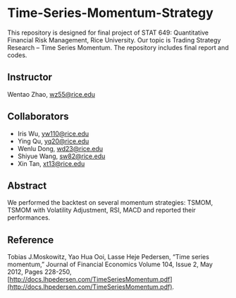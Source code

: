# Time-Series-Momentum-Strategy
This repository is designed for final project of STAT 649: Quantitative Financial Risk Management, Rice University. Our topic is Trading Strategy Research – Time Series Momentum. The repository includes final report and codes.

## Instructor
Wentao Zhao, wz55@rice.edu

## Collaborators
- Iris Wu, yw110@rice.edu
- Ying Qu, yq20@rice.edu
- Wenlu Dong, wd23@rice.edu
- Shiyue Wang, sw82@rice.edu
- Xin Tan, xt13@rice.edu

## Abstract
We performed the backtest on several momentum strategies: TSMOM, TSMOM with Volatility Adjustment, RSI, MACD and reported their performances.

## Reference
Tobias J.Moskowitz, Yao Hua Ooi, Lasse Heje Pedersen, “Time series momentum,” Journal of Financial Economics Volume 104, Issue 2, May 2012, Pages 228-250, [http://docs.lhpedersen.com/TimeSeriesMomentum.pdf](http://docs.lhpedersen.com/TimeSeriesMomentum.pdf).
